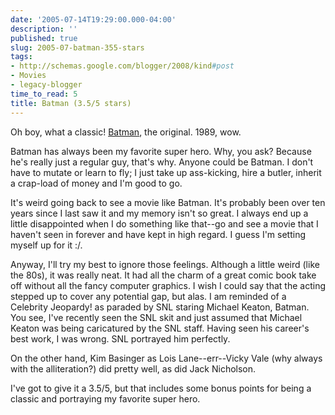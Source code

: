 ```yaml
---
date: '2005-07-14T19:29:00.000-04:00'
description: ''
published: true
slug: 2005-07-batman-355-stars
tags:
- http://schemas.google.com/blogger/2008/kind#post
- Movies
- legacy-blogger
time_to_read: 5
title: Batman (3.5/5 stars)
---
```


Oh boy, what a classic! [Batman](http://imdb.com/title/tt0096895/), the original. 1989, wow.

Batman has always been my favorite super hero. Why, you ask? Because he's really just a regular guy, that's why. Anyone could be Batman. I don't have to mutate or learn to fly; I just take up ass-kicking, hire a butler, inherit a crap-load of money and I'm good to go. 

It's weird going back to see a movie like Batman. It's probably been over ten years since I last saw it and my memory isn't so great. I always end up a little disappointed when I do something like that--go and see a movie that I haven't seen in forever and have kept in high regard. I guess I'm setting myself up for it :/.

Anyway, I'll try my best to ignore those feelings. Although a little weird (like the 80s), it was really neat. It had all the charm of a great comic book take off without all the fancy computer graphics. I wish I could say that the acting stepped up to cover any potential gap, but alas. I am reminded of a Celebrity Jeopardy! as paraded by SNL staring Michael Keaton, Batman. You see, I've recently seen the SNL skit and just assumed that Michael Keaton was being caricatured by the SNL staff. Having seen his career's best work, I was wrong. SNL portrayed him perfectly. 

On the other hand, Kim Basinger as Lois Lane--err--Vicky Vale (why always with the alliteration?) did pretty well, as did Jack Nicholson. 

I've got to give it a 3.5/5, but that includes some bonus points for being a classic and portraying my favorite super hero.